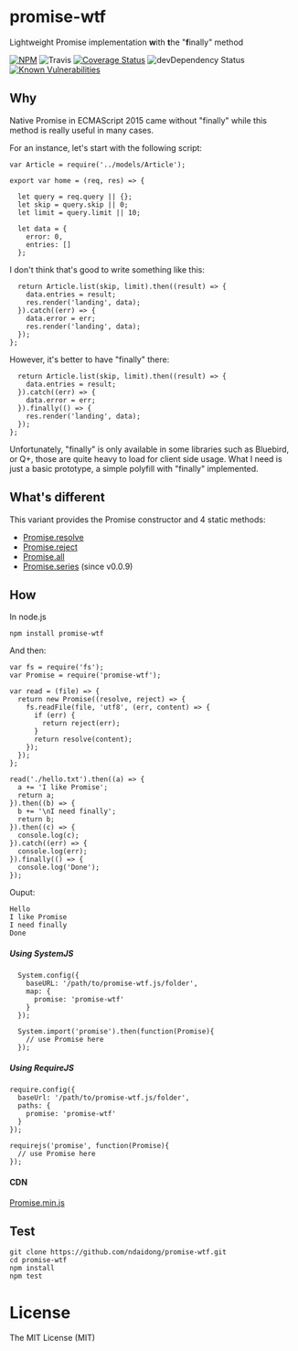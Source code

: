 # promise-wtf
Lightweight Promise implementation **w**ith **t**he "**f**inally" method

[![NPM](https://badge.fury.io/js/promise-wtf.svg)](https://badge.fury.io/js/promise-wtf)
![Travis](https://travis-ci.org/ndaidong/promise-wtf.svg?branch=master)
[![Coverage Status](https://coveralls.io/repos/github/ndaidong/promise-wtf/badge.svg?branch=master)](https://coveralls.io/github/ndaidong/promise-wtf?branch=master)
![devDependency Status](https://david-dm.org/ndaidong/promise-wtf.svg)
[![Known Vulnerabilities](https://snyk.io/test/npm/promise-wtf/badge.svg)](https://snyk.io/test/npm/promise-wtf)


## Why

Native Promise in ECMAScript 2015 came without "finally" while this method is really useful in many cases.

For an instance, let's start with the following script:

```
var Article = require('../models/Article');

export var home = (req, res) => {

  let query = req.query || {};
  let skip = query.skip || 0;
  let limit = query.limit || 10;

  let data = {
    error: 0,
    entries: []
  };
```

I don't think that's good to write something like this:

```
  return Article.list(skip, limit).then((result) => {
    data.entries = result;
    res.render('landing', data);
  }).catch((err) => {
    data.error = err;
    res.render('landing', data);
  });
};
```

However, it's better to have "finally" there:

```
  return Article.list(skip, limit).then((result) => {
    data.entries = result;
  }).catch((err) => {
    data.error = err;
  }).finally(() => {
    res.render('landing', data);
  });
};
```

Unfortunately, "finally" is only available in some libraries such as Bluebird, or Q+, those are quite heavy to load for client side usage. What I need is just a basic prototype, a simple polyfill with "finally" implemented.


## What's different

This variant provides the Promise constructor and 4 static methods:

- [Promise.resolve](https://developer.mozilla.org/en-US/docs/Web/JavaScript/Reference/Global_Objects/Promise/resolve)
- [Promise.reject](https://developer.mozilla.org/en-US/docs/Web/JavaScript/Reference/Global_Objects/Promise/reject)
- [Promise.all](https://developer.mozilla.org/en/docs/Web/JavaScript/Reference/Global_Objects/Promise/all)
- [Promise.series](https://github.com/ndaidong/promise-wtf/issues/2) (since v0.0.9)


## How

In node.js

```
npm install promise-wtf
```

And then:

```
var fs = require('fs');
var Promise = require('promise-wtf');

var read = (file) => {
  return new Promise((resolve, reject) => {
    fs.readFile(file, 'utf8', (err, content) => {
      if (err) {
        return reject(err);
      }
      return resolve(content);
    });
  });
};

read('./hello.txt').then((a) => {
  a += 'I like Promise';
  return a;
}).then((b) => {
  b += '\nI need finally';
  return b;
}).then((c) => {
  console.log(c);
}).catch((err) => {
  console.log(err);
}).finally(() => {
  console.log('Done');
});
```

Ouput:
```
Hello
I like Promise
I need finally
Done
```


##### Using SystemJS

```
  System.config({
    baseURL: '/path/to/promise-wtf.js/folder',
    map: {
      promise: 'promise-wtf'
    }
  });

  System.import('promise').then(function(Promise){
    // use Promise here
  });

```

##### Using RequireJS

```
require.config({
  baseUrl: '/path/to/promise-wtf.js/folder',
  paths: {
    promise: 'promise-wtf'
  }
});

requirejs('promise', function(Promise){
  // use Promise here
});

```

#### CDN

[Promise.min.js](https://cdn.rawgit.com/ndaidong/promise-wtf/master/dist/Promise.min.js)


## Test

```
git clone https://github.com/ndaidong/promise-wtf.git
cd promise-wtf
npm install
npm test
```


# License

The MIT License (MIT)
